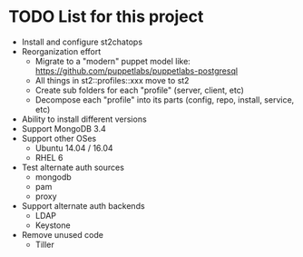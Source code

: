 # TODO List for this project

- Install and configure st2chatops
- Reorganization effort
  - Migrate to a "modern" puppet model like: https://github.com/puppetlabs/puppetlabs-postgresql
  - All things in st2::profiles::xxx move to st2
  - Create sub folders for each "profile" (server, client, etc)
  - Decompose each "profile" into its parts (config, repo, install, service, etc)
- Ability to install different versions
- Support MongoDB 3.4
- Support other OSes
  - Ubuntu 14.04 / 16.04
  - RHEL 6
- Test alternate auth sources
  - mongodb
  - pam
  - proxy
- Support alternate auth backends
  - LDAP
  - Keystone
- Remove unused code
  - Tiller
